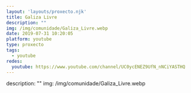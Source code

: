 ```yaml
---
layout: 'layouts/proxecto.njk'
title: Galiza Livre
description: ""
img: /img/comunidade/Galiza_Livre.webp
date: 2019-07-31 10:20:05
platform: youtube
type: proxecto
tags:
  - youtube
redes:
  youtube: https://www.youtube.com/channel/UC0ycENEZ9UfN_nNCiYASTHQ
---
```

description: ""
img: /img/comunidade/Galiza_Livre.webp

